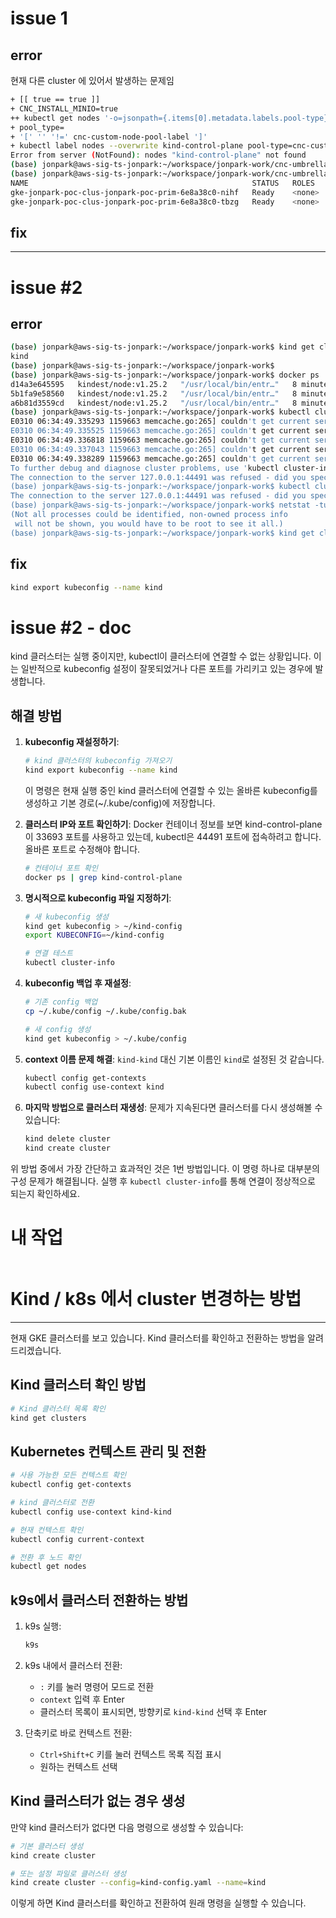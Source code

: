 


# issue 1

## error
현재 다른 cluster 에 있어서 발생하는 문제임 

```bash
+ [[ true == true ]]
+ CNC_INSTALL_MINIO=true
++ kubectl get nodes '-o=jsonpath={.items[0].metadata.labels.pool-type}'
+ pool_type=
+ '[' '' '!=' cnc-custom-node-pool-label ']'
+ kubectl label nodes --overwrite kind-control-plane pool-type=cnc-custom-node-pool-label
Error from server (NotFound): nodes "kind-control-plane" not found
(base) jonpark@aws-sig-ts-jonpark:~/workspace/jonpark-work/cnc-umbrella-chart-2025.3.maint/local-dev$ ^C
(base) jonpark@aws-sig-ts-jonpark:~/workspace/jonpark-work/cnc-umbrella-chart-20                                                                              (base) jonpark@aws-sig-ts-jonpark:~/workspace/jonpark-work/cnc-umbrella-chart-2025.3.maint/local-dev$ kubectl get nodes
NAME                                                  STATUS   ROLES    AGE   VERSION
gke-jonpark-poc-clus-jonpark-poc-prim-6e8a38c0-nihf   Ready    <none>   8d    v1.30.9-gke.1127000
gke-jonpark-poc-clus-jonpark-poc-prim-6e8a38c0-tbzg   Ready    <none>   8d    v1.30.9-gke.1127000

```

## fix




---

# issue #2
## error
```bash
(base) jonpark@aws-sig-ts-jonpark:~/workspace/jonpark-work$ kind get clusters
kind
(base) jonpark@aws-sig-ts-jonpark:~/workspace/jonpark-work$
(base) jonpark@aws-sig-ts-jonpark:~/workspace/jonpark-work$ docker ps | grep kind
d14a3e645595   kindest/node:v1.25.2   "/usr/local/bin/entr…"   8 minutes ago   Up 8 minutes                                                                                                                          kind-worker
5b1fa9e58560   kindest/node:v1.25.2   "/usr/local/bin/entr…"   8 minutes ago   Up 8 minutes   0.0.0.0:80->80/tcp, 0.0.0.0:443->443/tcp, 0.0.0.0:9090->9090/tcp, 127.0.0.1:33693->6443/tcp, 0.0.0.0:18080->8080/tcp   kind-control-plane
a6b81d3559cd   kindest/node:v1.25.2   "/usr/local/bin/entr…"   8 minutes ago   Up 8 minutes                                                                                                                          kind-worker2
(base) jonpark@aws-sig-ts-jonpark:~/workspace/jonpark-work$ kubectl cluster-info
E0310 06:34:49.335293 1159663 memcache.go:265] couldn't get current server API group list: Get "https://127.0.0.1:44491/api?timeout=32s": dial tcp 127.0.0.1:44491: connect: connection refused
E0310 06:34:49.335525 1159663 memcache.go:265] couldn't get current server API group list: Get "https://127.0.0.1:44491/api?timeout=32s": dial tcp 127.0.0.1:44491: connect: connection refused
E0310 06:34:49.336818 1159663 memcache.go:265] couldn't get current server API group list: Get "https://127.0.0.1:44491/api?timeout=32s": dial tcp 127.0.0.1:44491: connect: connection refused
E0310 06:34:49.337043 1159663 memcache.go:265] couldn't get current server API group list: Get "https://127.0.0.1:44491/api?timeout=32s": dial tcp 127.0.0.1:44491: connect: connection refused
E0310 06:34:49.338289 1159663 memcache.go:265] couldn't get current server API group list: Get "https://127.0.0.1:44491/api?timeout=32s": dial tcp 127.0.0.1:44491: connect: connection refused
To further debug and diagnose cluster problems, use 'kubectl cluster-info dump'.
The connection to the server 127.0.0.1:44491 was refused - did you specify the right host or port?
(base) jonpark@aws-sig-ts-jonpark:~/workspace/jonpark-work$ kubectl cluster-info dump
The connection to the server 127.0.0.1:44491 was refused - did you specify the right host or port?
(base) jonpark@aws-sig-ts-jonpark:~/workspace/jonpark-work$ netstat -tulpn | grep 44491
(Not all processes could be identified, non-owned process info
 will not be shown, you would have to be root to see it all.)
(base) jonpark@aws-sig-ts-jonpark:~/workspace/jonpark-work$ kind get clusters
```

## fix 
```bash
kind export kubeconfig --name kind
```
# issue #2 - doc 
kind 클러스터는 실행 중이지만, kubectl이 클러스터에 연결할 수 없는 상황입니다. 이는 일반적으로 kubeconfig 설정이 잘못되었거나 다른 포트를 가리키고 있는 경우에 발생합니다.

## 해결 방법

1. **kubeconfig 재설정하기**:
   ```bash
   # kind 클러스터의 kubeconfig 가져오기
   kind export kubeconfig --name kind
   ```

   이 명령은 현재 실행 중인 kind 클러스터에 연결할 수 있는 올바른 kubeconfig를 생성하고 기본 경로(~/.kube/config)에 저장합니다.

2. **클러스터 IP와 포트 확인하기**:
   Docker 컨테이너 정보를 보면 kind-control-plane이 33693 포트를 사용하고 있는데, 
   kubectl은 44491 포트에 접속하려고 합니다. 올바른 포트로 수정해야 합니다.

   ```bash
   # 컨테이너 포트 확인
   docker ps | grep kind-control-plane
   ```

3. **명시적으로 kubeconfig 파일 지정하기**:
   ```bash
   # 새 kubeconfig 생성
   kind get kubeconfig > ~/kind-config
   export KUBECONFIG=~/kind-config
   
   # 연결 테스트
   kubectl cluster-info
   ```

4. **kubeconfig 백업 후 재설정**:
   ```bash
   # 기존 config 백업
   cp ~/.kube/config ~/.kube/config.bak
   
   # 새 config 생성
   kind get kubeconfig > ~/.kube/config
   ```

5. **context 이름 문제 해결**:
   `kind-kind` 대신 기본 이름인 `kind`로 설정된 것 같습니다.
   ```bash
   kubectl config get-contexts
   kubectl config use-context kind
   ```

6. **마지막 방법으로 클러스터 재생성**:
   문제가 지속된다면 클러스터를 다시 생성해볼 수 있습니다:
   ```bash
   kind delete cluster
   kind create cluster
   ```

위 방법 중에서 가장 간단하고 효과적인 것은 1번 방법입니다. 이 명령 하나로 대부분의 구성 문제가 해결됩니다. 실행 후 `kubectl cluster-info`를 통해 연결이 정상적으로 되는지 확인하세요.


# 내 작업
```bash

```

# Kind / k8s 에서 cluster 변경하는 방법


---
현재 GKE 클러스터를 보고 있습니다. Kind 클러스터를 확인하고 전환하는 방법을 알려드리겠습니다.

## Kind 클러스터 확인 방법

```bash
# Kind 클러스터 목록 확인
kind get clusters
```

## Kubernetes 컨텍스트 관리 및 전환

```bash
# 사용 가능한 모든 컨텍스트 확인
kubectl config get-contexts

# kind 클러스터로 전환
kubectl config use-context kind-kind

# 현재 컨텍스트 확인
kubectl config current-context

# 전환 후 노드 확인
kubectl get nodes
```

## k9s에서 클러스터 전환하는 방법

1. k9s 실행:
   ```bash
   k9s
   ```

2. k9s 내에서 클러스터 전환:
   - `:` 키를 눌러 명령어 모드로 전환
   - `context` 입력 후 Enter
   - 클러스터 목록이 표시되면, 방향키로 `kind-kind` 선택 후 Enter

3. 단축키로 바로 컨텍스트 전환:
   - `Ctrl+Shift+C` 키를 눌러 컨텍스트 목록 직접 표시
   - 원하는 컨텍스트 선택

## Kind 클러스터가 없는 경우 생성

만약 kind 클러스터가 없다면 다음 명령으로 생성할 수 있습니다:

```bash
# 기본 클러스터 생성
kind create cluster

# 또는 설정 파일로 클러스터 생성
kind create cluster --config=kind-config.yaml --name=kind
```

이렇게 하면 Kind 클러스터를 확인하고 전환하여 원래 명령을 실행할 수 있습니다.